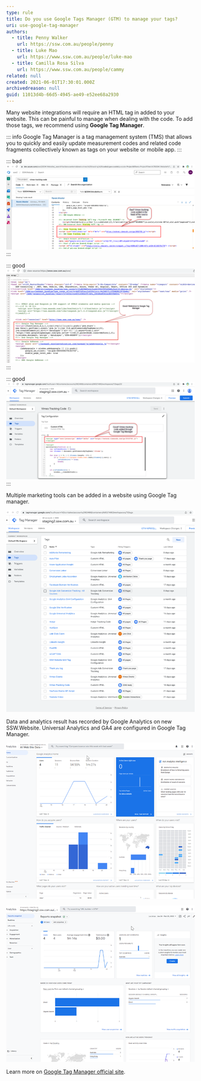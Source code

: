 ```yaml
---
type: rule
title: Do you use Google Tags Manager (GTM) to manage your tags?
uri: use-google-tag-manager
authors:
  - title: Penny Walker
    url: https://ssw.com.au/people/penny
  - title: Luke Mao
    url: https://www.ssw.com.au/people/luke-mao
  - title: Camilla Rosa Silva
    url: https://www.ssw.com.au/people/cammy
related: null
created: 2021-06-01T17:30:01.000Z
archivedreason: null
guid: 11013d4b-66d5-4945-ae49-e52ee68a2930
---
```

Many website integrations will require an HTML tag in added to your website. This can be painful to manage when dealing with the code. To add those tags, we recommend using **Google Tag Manager**.

::: info
Google Tag Manager is a tag management system (TMS) that allows you to quickly and easily update measurement codes and related code fragments collectively known as tags on your website or mobile app.
:::

<!--endintro-->

::: bad
![Figure: Bad example – Vimeo tracking code added in the head of the source code](tracking-code-bad.png)
:::

::: good
![Figure: Good example – Reference to the Google Tag Manager](tracking-code-reference-google-tag-manager.png)
:::

::: good
![Figure: Good example – Vimeo tracking code added through Google Tag Manager](tracking-code-good.png)
:::

Multiple marketing tools can be added in a website using Google Tag manager.

![Figure: All tags are added in new SSW.Website using GTM](trracking-all-tags.png)

Data and analytics result has recorded by Google Analytics on new SSW.Website. Universal Analytics and GA4 are configured in Google Tag Manager.

![Figure: Universal Analytics is collecting data from the website](tracking-universal-analytics.png)

![Figure: GA4 is collecting data from the website](tracking-ga4.png)

Learn more on [Google Tag Manager official site](https://marketingplatform.google.com/about/tag-manager/benefits/).